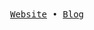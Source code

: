 <div align="center">
  <samp>
    <a href="https://jhedmendoza.is-a.dev/">Website</a>
    •
    <a href="https://jhedmendoza.is-a.dev/posts">Blog</a>
  </samp>
</div>
